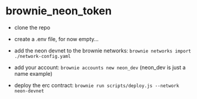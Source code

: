 # brownie_neon_token
- clone the repo
- create a .env file, for now empty...
- add the neon devnet to the brownie networks:
`brownie networks import ./network-config.yaml`

- add your account: `brownie accounts new neon_dev` (neon_dev is just a name example)

- deploy the erc contract:
`brownie run scripts/deploy.js --network neon-devnet`
